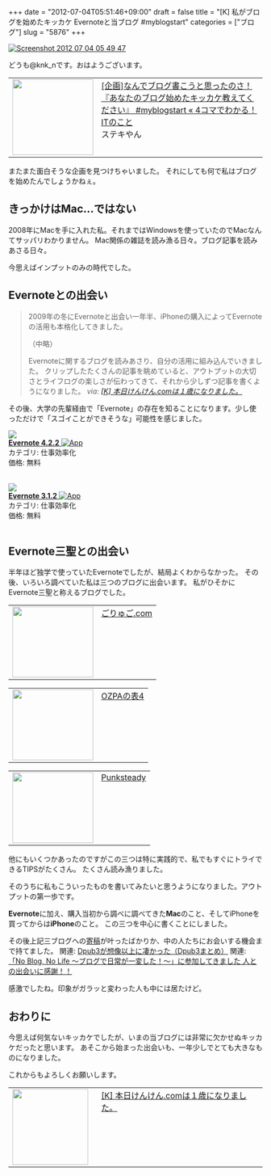 +++
date = "2012-07-04T05:51:46+09:00"
draft = false
title = "[K] 私がブログを始めたキッカケ Evernoteと当ブログ #myblogstart"
categories = ["ブログ"]
slug = "5876"
+++

<div class="center"><a href="http://knk-n.com/wp-content/uploads/2012/07/screenshot_2012-07-04_05.49.47.jpg"><img src="http://knk-n.com/wp-content/uploads/2012/07/screenshot_2012-07-04_05.49.47.jpg" alt="Screenshot 2012 07 04 05 49 47" title="screenshot_2012-07-04_05.49.47.jpg" border="0" width="" height="" /></a></div>

どうも@knk_nです。おはようございます。

<table width="100%"><td valign="top" width="160"><a href="http://jun0424.com/?p=1551" target="_blank"><img border="0" src="http://capture.heartrails.com/160x140/border?http://jun0424.com/?p=1551" alt="" width="160" height="150" /></a></td><td valign="top"><a  href="http://jun0424.com/?p=1551" target="_blank">[企画]なんでブログ書こうと思ったのさ！『あなたのブログ始めたキッカケ教えてください』 #myblogstart « 4コマでわかる！ITのこと</a><script type="text/javascript">var url = "http://jun0424.com/?p=1551";</script><script src="http://api.b.st-hatena.com/entry.count?url=http://jun0424.com/?p=1551&callback=hatebTxt"></script><br />ステキやん
</td></table>

またまた面白そうな企画を見つけちゃいました。
それにしても何で私はブログを始めたんでしょうかねぇ。<!--more--><h2>きっかけはMac…ではない</h2>
2008年にMacを手に入れた私。それまではWindowsを使っていたのでMacなんてサッパリわかりません。
Mac関係の雑誌を読み漁る日々。ブログ記事を読みあさる日々。

今思えばインプットのみの時代でした。

<h2>Evernoteとの出会い</h2>
<blockquote cite="http://knk-n.com/2012/05/04/knkncom_1st-anniversary/" title="[K] 本日けんけん.comは１歳になりました。">
2009年の冬にEvernoteと出会い一年半、iPhoneの購入によってEvernoteの活用も本格化してきました。

（中略）

Evernoteに関するブログを読みあさり、自分の活用に組み込んでいきました。
クリップしたたくさんの記事を眺めていると、アウトプットの大切さとライフログの楽しさが伝わってきて、それから少しずつ記事を書くようになりました。
<cite>via: <a href="http://knk-n.com/2012/05/04/knkncom_1st-anniversary/" target="_blank">[K] 本日けんけん.comは１歳になりました。</a></cite>
</blockquote>

その後、大学の先輩経由で「Evernote」の存在を知ることになります。少し使っただけで「スゴイことができそうな」可能性を感じました。

<table class="appstorehelper"><a href="http://itunes.apple.com/jp/app/evernote/id281796108?mt=8&uo=4" rel="nofollow" target="_blank"><img class="appstorehelper_appicn" src="http://a2.mzstatic.com/us/r1000/105/Purple/v4/89/fe/4b/89fe4b68-83fe-27f1-6c26-34d7488e4c0a/mzl.nlgcgyrb.jpg" /></a><div class="appstorehelper_text"><a href="http://itunes.apple.com/jp/app/evernote/id281796108?mt=8&uo=4" rel="nofollow" target="_blank"><b>Evernote 4.2.2</b> <img alt="App" src="http://ax.phobos.apple.com.edgesuite.net/ja_jp/images/web/linkmaker/badge_appstore-sm.gif" style="vertical-align: text-bottom;" /></b></a><br />カテゴリ: 仕事効率化<br />価格: 無料<br clear="all" /></div>
</table>
<table class="appstorehelper"><a href="http://itunes.apple.com/jp/app/evernote/id406056744?mt=12&uo=4" rel="nofollow" target="_blank"><img class="appstorehelper_appicn_mac" src="http://a4.mzstatic.com/us/r1000/112/Purple/v4/86/29/10/8629100c-25fd-c099-c1e1-eb470965f2c8/Evernote.512x512-75.png" /><div class="appstorehelper_text"><b>Evernote 3.1.2</b> <img alt="App" src="http://ax.phobos.apple.com.edgesuite.net/ja_jp/images/web/linkmaker/badge_macappstore-sm.gif" style="vertical-align: text-bottom;" /></b></a><br />カテゴリ: 仕事効率化<br />価格: 無料<br clear="all" /></div>
</table>

<h2>Evernote三聖との出会い</h2>
半年ほど独学で使っていたEvernoteでしたが、結局よくわからなかった。
その後、いろいろ調べていた私は三つのブログに出会います。
私がひそかにEvernote三聖と称えるブログでした。
<table width="100%"><td valign="top" width="160"><a href="http://goryugo.com/" target="_blank"><img border="0" src="http://capture.heartrails.com/160x140/border?http://goryugo.com/" alt="" width="160" height="140" /></a></td><td valign="top"><a  href="http://goryugo.com/" target="_blank">ごりゅご.com</a><script type="text/javascript">var url = "http://goryugo.com/";</script><script src="http://api.b.st-hatena.com/entry.count?url=http://goryugo.com/&callback=hatebTxt"></script></td>
</table>
<table width="100%"><td valign="top" width="160"><a href="http://ozpa-h4.com/" target="_blank"><img border="0" src="http://capture.heartrails.com/160x140/border?http://ozpa-h4.com/" alt="" width="160" height="140" /></a></td><td valign="top"><a  href="http://ozpa-h4.com/" target="_blank">OZPAの表4</a><script type="text/javascript">var url = "http://ozpa-h4.com/";</script><script src="http://api.b.st-hatena.com/entry.count?url=http://ozpa-h4.com/&callback=hatebTxt"></script>
</td>
</table>
<table width="100%"><td valign="top" width="160"><a href="http://punksteady.com/" target="_blank"><img border="0" src="http://capture.heartrails.com/160x140/border?http://punksteady.com/" alt="" width="160" height="140" /></a></td><td valign="top"><a  href="http://punksteady.com/" target="_blank">Punksteady</a><script type="text/javascript">var url = "http://punksteady.com/";</script><script src="http://api.b.st-hatena.com/entry.count?url=http://punksteady.com/&callback=hatebTxt"></script>
</td>
</table>
他にもいくつかあったのですがこの三つは特に実践的で、私でもすぐにトライできるTIPSがたくさん。
たくさん読み漁りました。

そのうちに私もこういったものを書いてみたいと思うようになりました。アウトプットの第一歩です。

<strong>Evernote</strong>に加え、購入当初から調べに調べてきた<strong>Mac</strong>のこと、そしてiPhoneを買ってからは<strong>iPhone</strong>のこと。
この三つを中心に書くことにしました。

その後上記三ブログへの<a href="http://knk-n.com//about/" target="_blank">寄稿</a>が叶ったばかりか、中の人たちにお会いする機会まで持てました。
関連: <a  href="http://knk-n.com/2011/06/19/dpub3/" target="_blank">Dpub3が想像以上に凄かった（Dpub3まとめ）</a><script type="text/javascript">var url = "http://knk-n.com/2011/06/19/dpub3/";</script><script src="http://api.b.st-hatena.com/entry.count?url=http://knk-n.com/2011/06/19/dpub3/&callback=hatebTxt"></script>
関連: <a  href="http://knk-n.com/2011/11/27/noblognolife/" target="_blank">「No Blog, No Life 〜ブログで日常が一変した！〜」に参加してきました 人との出会いに感謝！！</a><script type="text/javascript">var url = "http://knk-n.com/2011/11/27/noblognolife/";</script><script src="http://api.b.st-hatena.com/entry.count?url=http://knk-n.com/2011/11/27/noblognolife/&callback=hatebTxt"></script>

感激でしたね。印象がガラッと変わった人も中には居たけど。

<h2>おわりに</h2>
今思えば何気ないキッカケでしたが、いまの当ブログには非常に欠かせぬキッカケだったと思います。
あそこから始まった出会いも、一年少しでとても大きなものになりました。

これからもよろしくお願いします。

<table width="100%"><td valign="top" width="160"><a href="http://knk-n.com/2012/05/04/knkncom_1st-anniversary/" target="_blank"><img border="0" src="http://knk-n.com/wp-content/uploads/2012/10/screenshot_2012-10-16_17.45.04.jpg" alt="" width="150" height="auto" /></a></td><td valign="top"><a  href="http://knk-n.com/2012/05/04/knkncom_1st-anniversary/" target="_blank">[K] 本日けんけん.comは１歳になりました。</a><script type="text/javascript">var url = "http://knk-n.com/2012/05/04/knkncom_1st-anniversary/";</script><script src="http://api.b.st-hatena.com/entry.count?url=http://knk-n.com/2012/05/04/knkncom_1st-anniversary/&callback=hatebTxt"></script>
</td>
</table>
